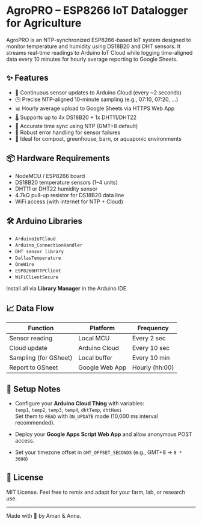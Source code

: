 # AgroPRO – ESP8266 IoT Datalogger for Agriculture

AgroPRO is an NTP-synchronized ESP8266-based IoT system designed to monitor temperature and humidity using DS18B20 and DHT sensors. It streams real-time readings to Arduino IoT Cloud while logging time-aligned data every 10 minutes for hourly average reporting to Google Sheets.

## ✨ Features

- 📡 Continuous sensor updates to Arduino Cloud (every ~2 seconds)
- 🕒 Precise NTP-aligned 10-minute sampling (e.g., 07:10, 07:20, ...)
- 📊 Hourly average upload to Google Sheets via HTTPS Web App
- 🌡️ Supports up to 4x DS18B20 + 1x DHT11/DHT22
- 📅 Accurate time sync using NTP (GMT+8 default)
- 🔁 Robust error handling for sensor failures
- 🌱 Ideal for compost, greenhouse, barn, or aquaponic environments

## 📦 Hardware Requirements

- NodeMCU / ESP8266 board
- DS18B20 temperature sensors (1–4 units)
- DHT11 or DHT22 humidity sensor
- 4.7kΩ pull-up resistor for DS18B20 data line
- WiFi access (with internet for NTP + Cloud)

## 🛠️ Arduino Libraries

- `ArduinoIoTCloud`
- `Arduino_ConnectionHandler`
- `DHT sensor library`
- `DallasTemperature`
- `OneWire`
- `ESP8266HTTPClient`
- `WiFiClientSecure`

Install all via **Library Manager** in the Arduino IDE.

## 📈 Data Flow

| Function             | Platform         | Frequency     |
|----------------------|------------------|---------------|
| Sensor reading       | Local MCU        | Every 2 sec   |
| Cloud update         | Arduino Cloud    | Every 10 sec  |
| Sampling (for GSheet)| Local buffer     | Every 10 min  |
| Report to GSheet     | Google Web App   | Hourly (hh:00)|

## 🔐 Setup Notes

- Configure your **Arduino Cloud Thing** with variables:  
  `temp1`, `temp2`, `temp3`, `temp4`, `dhtTemp`, `dhtHumi`  
  Set them to `READ` with `ON_UPDATE` mode (10,000 ms interval recommended).

- Deploy your **Google Apps Script Web App** and allow anonymous POST access.

- Set your timezone offset in `GMT_OFFSET_SECONDS` (e.g., GMT+8 → `8 * 3600`)

## 📜 License

MIT License. Feel free to remix and adapt for your farm, lab, or research use.

---

Made with 💚 by Aman & Anna.
